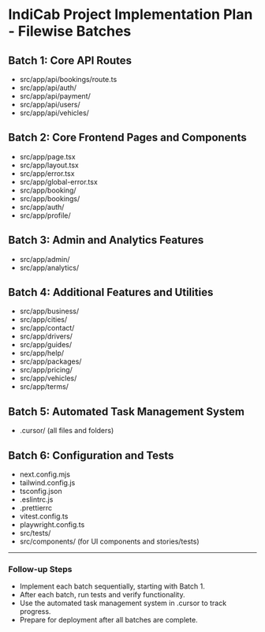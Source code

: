 # IndiCab Project Implementation Plan - Filewise Batches

## Batch 1: Core API Routes
- src/app/api/bookings/route.ts
- src/app/api/auth/
- src/app/api/payment/
- src/app/api/users/
- src/app/api/vehicles/

## Batch 2: Core Frontend Pages and Components
- src/app/page.tsx
- src/app/layout.tsx
- src/app/error.tsx
- src/app/global-error.tsx
- src/app/booking/
- src/app/bookings/
- src/app/auth/
- src/app/profile/

## Batch 3: Admin and Analytics Features
- src/app/admin/
- src/app/analytics/

## Batch 4: Additional Features and Utilities
- src/app/business/
- src/app/cities/
- src/app/contact/
- src/app/drivers/
- src/app/guides/
- src/app/help/
- src/app/packages/
- src/app/pricing/
- src/app/vehicles/
- src/app/terms/

## Batch 5: Automated Task Management System
- .cursor/ (all files and folders)

## Batch 6: Configuration and Tests
- next.config.mjs
- tailwind.config.js
- tsconfig.json
- .eslintrc.js
- .prettierrc
- vitest.config.ts
- playwright.config.ts
- src/tests/
- src/components/ (for UI components and stories/tests)

---

### Follow-up Steps
- Implement each batch sequentially, starting with Batch 1.
- After each batch, run tests and verify functionality.
- Use the automated task management system in .cursor to track progress.
- Prepare for deployment after all batches are complete.
